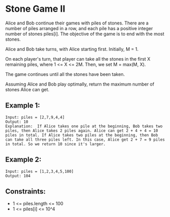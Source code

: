 # Stone Game II

Alice and Bob continue their games with piles of stones. There are a number of piles arranged in a row, and each pile has a positive integer number of stones piles[i]. The objective of the game is to end with the most stones.

Alice and Bob take turns, with Alice starting first. Initially, M = 1.

On each player's turn, that player can take all the stones in the first X remaining piles, where 1 <= X <= 2M. Then, we set M = max(M, X).

The game continues until all the stones have been taken.

Assuming Alice and Bob play optimally, return the maximum number of stones Alice can get.

## Example 1:

```
Input: piles = [2,7,9,4,4]
Output: 10
Explanation:  If Alice takes one pile at the beginning, Bob takes two piles, then Alice takes 2 piles again. Alice can get 2 + 4 + 4 = 10 piles in total. If Alice takes two piles at the beginning, then Bob can take all three piles left. In this case, Alice get 2 + 7 = 9 piles in total. So we return 10 since it's larger.
```

## Example 2:

```
Input: piles = [1,2,3,4,5,100]
Output: 104
```

## Constraints:

- 1 <= piles.length <= 100
- 1 <= piles[i] <= 10^4
